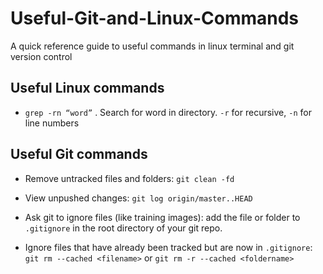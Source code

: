 # Useful-Git-and-Linux-Commands
A quick reference guide to useful commands in linux terminal and git version control

## Useful Linux commands

* `grep -rn “word”` . Search for word in directory. `-r` for recursive, `-n` for line numbers


## Useful Git commands

* Remove untracked files and folders: `git clean -fd`

* View unpushed changes: `git log origin/master..HEAD`

* Ask git to ignore files (like training images): add the file or folder to `.gitignore` in the root directory of your git repo.
* Ignore files that have already been tracked but are now in `.gitignore`: `git rm --cached <filename>` or `git rm -r --cached <foldername>`
